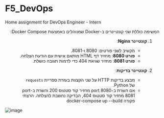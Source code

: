 # F5_DevOps
Home assignment for DevOps Engineer - Intern
<div dir="rtl">
המשימה כוללת שני קונטיינרים ב-Docker שמנוהלים באמצעות Docker Compose:

1. **קונטיינר Nginx**: 
   - מקשיב לשני פורטים: 8080 ו-8081.
   - **פורט 8080**: מחזיר דף HTML מותאם אישית עם הודעת הצלחה.
   - **פורט 8081**: מחזיר שגיאת 404 כדי לדמות תגובה כושלת.

2. **קונטיינר בדיקות**:
   - מבצע בדיקות HTTP על שני הקצוות בעזרת ספריית `requests` של Python.
   - אם השרת ב-port 8080 מחזיר קוד סטטוס 200 והשרת ב-port 8081 מחזיר קוד סטטוס 404, הבדיקה נחשבת להצלחה.
     הרצתי פקודה docker-compose up --build
</div>

![image](https://github.com/user-attachments/assets/2010c714-03dc-4cc0-a7a2-9a4408937e29)



